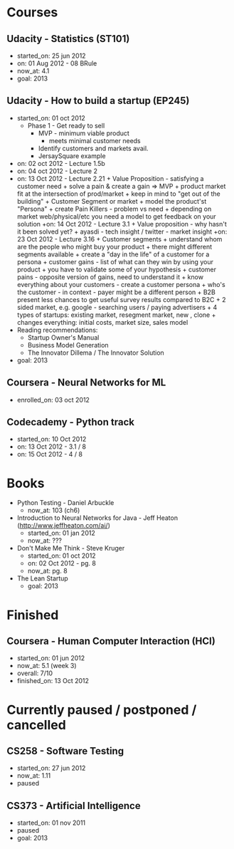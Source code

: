 Courses
===============

Udacity - Statistics (ST101)
---------------
+ started_on: 25 jun 2012
+ on: 01 Aug 2012 - 08 BRule
+ now_at: 4.1
+ goal: 2013

Udacity - How to build a startup (EP245)
---------------
+ started_on: 01 oct 2012
    + Phase 1 - Get ready to sell
        + MVP - minimum viable product
            + meets minimal customer needs
        + Identify customers and markets avail.
        + JersaySquare example
+ on: 02 oct 2012 - Lecture 1.5b
+ on: 04 oct 2012 - Lecture 2
+ on: 13 Oct 2012 - Lecture 2.21
        + Value Proposition - satisfying a customer need
            + solve a pain & create a gain => MVP
            + product market fit at the intersection of prod/market
            + keep in mind to "get out of the building"
        + Customer Segment or market
            + model the product'st "Persona"
            + create Pain Killers - problem vs need
            + depending on market web/physical/etc you need a model to get feedback on your solution
+on: 14 Oct 2012 - Lecture 3.1
            + Value proposition - why hasn't it been solved yet?
            + ayasdi - tech insight / twitter - market insight
+on: 23 Oct 2012 - Lecture 3.16
        + Customer segments
            + understand whom are the people who might buy your product
            + there might different segments available
            + create a "day in the life" of a customer for a persona
            + customer gains - list of what can they win by using your product
            + you have to validate some of your hypothesis
            + customer pains - opposite version of gains, need to understand it
            + know everything about your customers - create a customer persona
            + who's the customer - in context - payer might be a different person
            + B2B present less chances to get useful survey results compared to B2C
            + 2 sided market, e.g. google - searching users / paying advertisers
            + 4 types of startups: existing market, resegment market, new , clone
                + changes everything: initial costs, market size, sales model
+ Reading recommendations:
    + Startup Owner's Manual
    + Business Model Generation
    + The Innovator Dillema / The Innovator Solution
+ goal: 2013

Coursera - Neural Networks for ML
---------------
+ enrolled_on: 03 oct 2012

Codecademy - Python track
---------------
+ started_on: 10 Oct 2012
+ on: 13 Oct 2012 - 3.1 / 8
+ on: 15 Oct 2012 - 4 / 8

Books
===============
+ Python Testing - Daniel Arbuckle
    + now_at: 103 (ch6)
+ Introduction to Neural Networks for Java - Jeff Heaton (http://www.jeffheaton.com/ai/)
    + started_on: 01 jan 2012
    + now_at: ???
+ Don't Make Me Think - Steve Kruger
    + started_on: 01 oct 2012
    + on: 02 Oct 2012 - pg. 8
    + now_at: pg. 8
+ The Lean Startup
    + goal: 2013

Finished
===============
Coursera - Human Computer Interaction (HCI)
---------------
+ started_on: 01 jun 2012
+ now_at: 5.1 (week 3)
+ overall: 7/10
+ finished_on: 13 Oct 2012

    
Currently paused / postponed / cancelled
===============

CS258 - Software Testing
---------------
+ started_on: 27 jun 2012
+ now_at: 1.11
+ paused

CS373 - Artificial Intelligence
---------------
+ started_on: 01 nov 2011
+ paused
+ goal: 2013

